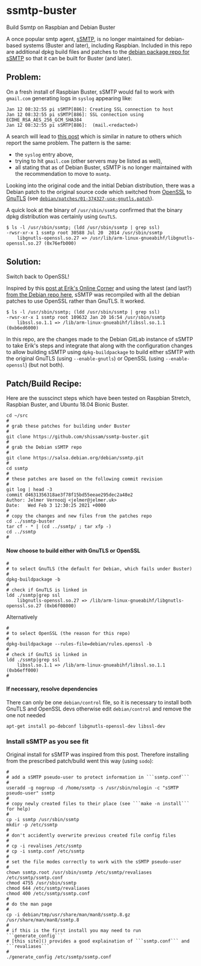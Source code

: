 # ssmtp-buster
Build Ssmtp on Raspbian and Debian Buster

A once popular smtp agent, [sSMTP](https://wiki.debian.org/sSMTP), is no longer maintained for debian-based systems (Buster and later), including Raspbian. Included in this repo are additional dpkg build files and patches to the [debian package repo for sSMTP](https://salsa.debian.org/debian/ssmtp) so that it can be built for Buster (and later).

## Problem:

On a fresh install of Raspbian Buster, sSMTP would fail to work with ```gmail.com``` generating logs in ```syslog``` appearing like:

```
Jan 12 08:32:55 pi sSMTP[886]: Creating SSL connection to host
Jan 12 08:32:55 pi sSMTP[886]: SSL connection using ECDHE_RSA_AES_256_GCM_SHA384
Jan 12 08:32:55 pi sSMTP[886]:  (mail.<redacted>)
```

A search will lead to [this post](https://forums.raspberrypi.com/viewtopic.php?t=247108) which is similar in nature to others which report the same problem. The pattern is the same:
* the ```syslog``` entry above,
* trying to hit ```gmail.com``` (other servers may be listed as well),
* all stating that as of Debian Buster, sSMTP is no longer maintained with the recommendation to move to `msmtp`.

Looking into the original code and the initial Debian distribution, there was a Debian patch to the original source code which switched from [OpenSSL](https://en.wikipedia.org/wiki/OpenSSL) to [GnuTLS](https://en.wikipedia.org/wiki/GnuTLS) (see [```debian/patches/01-374327-use-gnutls.patch```](https://salsa.debian.org/debian/ssmtp)).

A quick look at the binary of ```/usr/sbin/ssmtp``` confirmed that the binary dpkg distribution was certainly using ```GnuTLS```.

```
$ ls -l /usr/sbin/ssmtp; (ldd /usr/sbin/ssmtp | grep ssl)
-rwsr-xr-x 1 ssmtp root 30588 Jul 20  2014 /usr/sbin/ssmtp
	libgnutls-openssl.so.27 => /usr/lib/arm-linux-gnueabihf/libgnutls-openssl.so.27 (0x76efb000)
```

## Solution:

Switch back to OpenSSL!

Inspired by this [post at Erik's Online Corner](https://espinoza.tv/post/ssmtp-buster/) and using the latest (and last?) [from the Debian repo here](https://salsa.debian.org/debian/ssmtp.git), sSMTP was recompiled with all the debian patches to use OpenSSL rather than GnuTLS. It worked.

```
$ ls -l /usr/sbin/ssmtp; (ldd /usr/sbin/ssmtp | grep ssl)
-rwsr-xr-x 1 ssmtp root 109632 Jan 20 16:54 /usr/sbin/ssmtp
	libssl.so.1.1 => /lib/arm-linux-gnueabihf/libssl.so.1.1 (0xb6ed6000)
```

In this repo, are the changes made to the Debian GitLab instance of sSMTP to take Erik's steps and integrate that along with the configuration changes to allow building sSMTP using ```dpkg-buildpackage``` to build either sSMTP with the original GnuTLS (using ```--enable-gnutls```) or OpenSSL (using ```--enable-openssl```) (but not both).

## Patch/Build Recipe:

Here are the susscinct steps which have been tested on Raspbian Stretch, Raspbian Buster, and Ubuntu 18.04 Bionic Buster.

```
cd ~/src
#
# grab these patches for building under Buster
#
git clone https://github.com/shissam/ssmtp-buster.git
#
# grab the Debian sSMTP repo
#
git clone https://salsa.debian.org/debian/ssmtp.git
#
cd ssmtp
#
# these patches are based on the following commit revision
#
git log | head -3
commit d4631356318ae3f78f15bd55eeae295dec2a48e2
Author: Jelmer Vernooĳ <jelmer@jelmer.uk>
Date:   Wed Feb 3 12:30:25 2021 +0000
#
# copy the changes and new files from the patches repo
cd ../ssmtp-buster
tar cf - * | (cd ../ssmtp/ ; tar xfp -)
cd ../ssmtp
#
```
#### Now choose to build either with GnuTLS or OpenSSL
```
#
# to select GnuTLS (the default for Debian, which fails under Buster)
#
dpkg-buildpackage -b
#
# check if GnuTLS is linked in
ldd ./ssmtp|grep ssl
	libgnutls-openssl.so.27 => /lib/arm-linux-gnueabihf/libgnutls-openssl.so.27 (0xb6f08000)
```
Alternatively
```
#
# to select OpenSSL (the reason for this repo)
#
dpkg-buildpackage --rules-file=debian/rules.openssl -b
#
# check if GnuTLS is linked in
ldd ./ssmtp|grep ssl
	libssl.so.1.1 => /lib/arm-linux-gnueabihf/libssl.so.1.1 (0xb6eff000)
#
```
#### If necessary, resolve dependencies

There can only be one ```debian/control``` file, so it is necessary to install both GnuTLS and OpenSSL devs otherwise edit ```debian/control``` and remove the one not needed

```
apt-get install po-debconf libgnutls-openssl-dev libssl-dev
```

### Install sSMTP as you see fit

Original install for sSMTP was inspired from this post. Therefore installing from the prescribed patch/build went this way (using ```sodo```):

```
#
# add a sSMTP pseudo-user to protect information in ```ssmtp.conf```
#
useradd -g nogroup -d /home/ssmtp -s /usr/sbin/nologin -c "sSMTP pseudo-user" ssmtp
#
# copy newly created files to their place (see ```make -n install``` for help)
#
cp -i ssmtp /usr/sbin/ssmtp 
mkdir -p /etc/ssmtp
#
# don't accidently overwrite previous created file config files
#
# cp -i revalises /etc/ssmtp
# cp -i ssmtp.conf /etc/ssmtp
#
# set the file modes correctly to work with the sSMTP pseudo-user
#
chown ssmtp.root /usr/sbin/ssmtp /etc/ssmtp/revaliases /etc/ssmtp/ssmtp.conf
chmod 4755 /usr/sbin/ssmtp
chmod 644 /etc/ssmtp/revaliases
chmod 400 /etc/ssmtp/ssmtp.conf
#
# do the man page
#
cp -i debian/tmp/usr/share/man/man8/ssmtp.8.gz /usr/share/man/man8/ssmtp.8
#
# if this is the first install you may need to run ```generate_config```
# [this site]() provides a good explaination of ```ssmtp.conf``` and ```revaliases```
#
./generate_config /etc/ssmtp/ssmtp.conf
```
